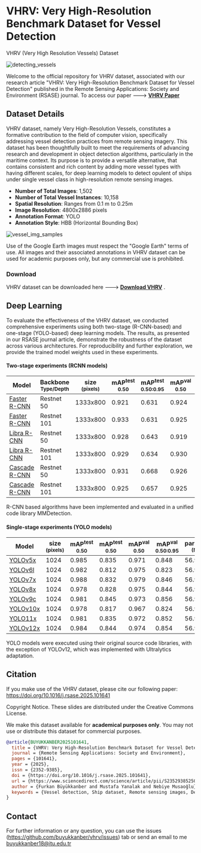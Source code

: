 # VHRV: Very High-Resolution Benchmark Dataset for Vessel Detection 
VHRV (Very High Resolution Vessels) Dataset

![detecting_vessels](https://github.com/user-attachments/assets/f5adfa74-a51b-45c1-901f-8c71dbb33f41)

Welcome to the official repository for VHRV dataset, associated with our research article "VHRV: Very High-Resolution Benchmark Dataset for Vessel Detection" published in the Remote Sensing Applications: Society and Environment (RSASE) journal. To access our paper ---> **[VHRV Paper](https://authors.elsevier.com/a/1lWHP8M-mmzWZQ)** 

## **Dataset Details**

VHRV dataset, namely Very High-Resolution Vessels, constitutes a formative contribution to the field of computer vision, specifically addressing vessel detection practices from remote sensing imagery. This dataset has been thoughtfully built to meet the requirements of advancing research and development in object detection algorithms, particularly in the maritime context. Its purpose is to provide a versatile alternative, that contains consistent and rich content by adding more vessel types with having different scales, for deep learning models to detect opulent of ships under single vessel class in high-resolution remote sensing 
images.

- **Number of Total Images**: 1,502
- **Number of Total Vessel Instances**: 10,158
- **Spatial Resolution**: Ranges from 0.1 m to 0.25m
- **Image Resolution**: 4800x2886 pixels
- **Annotation Format**: YOLO
- **Annotation Style**: HBB (Horizontal Bounding Box)

![vessel_img_samples](https://github.com/user-attachments/assets/ec58cd37-1105-485d-a5ad-f36c08754e94)

Use of the Google Earth images must respect the "Google Earth" terms of use. All images and their associated annotations in VHRV dataset can be used for academic purposes only, but any commercial use is prohibited.

### Download

VHRV dataset can be downloaded here ---> **[Download VHRV](https://drive.google.com/file/d/1Hf6XRlsAd-x97tVzGweZmLwRFzdk4TEv/view?usp=drive_link)**  .




## Deep Learning
To evaluate the effectiveness of the VHRV dataset, we conducted comprehensive experiments using both two-stage (R-CNN-based) and one-stage (YOLO-based) deep learning models. The results, as presented in our RSASE journal article, demonstrate the robustness of the dataset across various architectures. For reproducibility and further exploration, we provide the trained model weights used in these experiments.

#### Two-stage experiments (RCNN models) 

| Model                  | Backbone<br><sup>Type/Depth  | size<br><sup>(pixels) | mAP<sup>test<br>0.50 | mAP<sup>test<br>0.50:0.95 | mAP<sup>val<br>0.50 | mAP<sup>val<br>0.50:0.95 |
| -----------------------|------------------|-----------------------|-----------|--------|----------------------|---------------------------|
| [Faster R-CNN](https://github.com/buyukkanber/vhrv/releases/download/v1.0.0/vhrv_faster_rcnn_r50_fpn_coco.pth)           | Restnet 50  |  1333x800             | 0.921     | 0.631  | 0.924                | 0.653                     |
| [Faster R-CNN](https://github.com/buyukkanber/vhrv/releases/download/v1.0.0/vhrv_faster_rcnn_r101_fpn_coco.pth)          | Restnet 101 |  1333x800             | 0.933     | 0.631  | 0.925                | 0.648                     |
| [Libra R-CNN](https://github.com/buyukkanber/vhrv/releases/download/v1.0.0/vhrv_libra_faster_rcnn_r50_fpn_coco.pth)         | Restnet 50  |  1333x800             | 0.928     | 0.643  | 0.919                | 0.659                     | 
| [Libra R-CNN](https://github.com/buyukkanber/vhrv/releases/download/v1.0.0/vhrv_libra_faster_rcnn_r101_fpn_coco.pth)        | Restnet 101 |  1333x800             | 0.929     | 0.634  | 0.930                | 0.661                     | 
| [Cascade R-CNN](https://github.com/buyukkanber/vhrv/releases/download/v1.0.0/vhrv_cascade_rcnn_r50_fpn_coco.pth)              | Restnet 50  |  1333x800             | 0.931     | 0.668  | 0.926                | 0.683                     |
| [Cascade R-CNN](https://github.com/buyukkanber/vhrv/releases/download/v1.0.0/vhrv_cascade_rcnn_r101_fpn_coco.pth)           | Restnet 101 |  1333x800             | 0.925     | 0.657  | 0.925                | 0.677                     | 

R-CNN based algorithms have been implemented and evaluated in a unified code library MMDetection.

#### Single-stage experiments (YOLO models) 

| Model                     | size<br><sup>(pixels) | mAP<sup>test<br>0.50 | mAP<sup>test<br>0.50 | mAP<sup>val<br>0.50 | mAP<sup>val<br>0.50:0.95 | params<br><sup>(M) |
| --------------------------|--------------|-----------|--------|--------|----------------------|---------------------------|
| [YOLOv5x](https://github.com/buyukkanber/vhrv/releases/download/v1.0.0/vhrv_yolov5x.pt)          |  1024         | 0.985     | 0.835  | 0.971     | 0.848         | 56.9               | 
| [YOLOv6l](https://github.com/buyukkanber/vhrv/releases/download/v1.0.0/vhrv_yolov6l.pt)         |  1024         | 0.982     | 0.812  | 0.975     | 0.823         | 56.9               |
| [YOLOv7x](https://github.com/buyukkanber/vhrv/releases/download/v1.0.0/vhrv_yolov7x.pt)         |  1024         | 0.988     | 0.832  | 0.979     | 0.846         | 56.9               | 
| [YOLOv8x](https://github.com/buyukkanber/vhrv/releases/download/v1.0.0/vhrv_yolov8x.pt)        |  1024         | 0.978     | 0.828  | 0.975     | 0.844         | 56.9               |
| [YOLOv9c](https://github.com/buyukkanber/vhrv/releases/download/v1.0.0/vhrv_yolov9c.pt)            |  1024         | 0.981     | 0.845  | 0.973     | 0.856         | 56.9               | 
| [YOLOv10x](https://github.com/buyukkanber/vhrv/releases/download/v1.0.0/vhrv_yolov10x.pt)        |  1024         | 0.978     | 0.817  | 0.967     | 0.824         | 56.9               | 
| [YOLO11x](https://github.com/buyukkanber/vhrv/releases/download/v1.0.0/vhrv_yolo11x.pt)        |  1024         | 0.981     | 0.835  | 0.972     | 0.852         | 56.9               |
| [YOLOv12x](https://github.com/buyukkanber/vhrv/releases/download/v1.0.0/vhrv_yolov12x.pt)           |  1024         | 0.984     | 0.844  | 0.974     | 0.854         | 56.9               | 

YOLO models were executed using their original source code libraries, with the exception of YOLOv12, which was implemented with Ultralytics adaptation.

## **Citation**

If you make use of the VHRV dataset, please cite our following paper: https://doi.org/10.1016/j.rsase.2025.101641

Copyright Notice. These slides are distributed under the Creative Commons License.

We make this dataset available for **academical purposes only**. You may not use or distribute this dataset for commercial purposes.


```bibtex
@article{BUYUKKANBER2025101641,
  title = {VHRV: Very High-Resolution Benchmark Dataset for Vessel Detection},
  journal = {Remote Sensing Applications: Society and Environment},
  pages = {101641},
  year = {2025},
  issn = {2352-9385},
  doi = {https://doi.org/10.1016/j.rsase.2025.101641},
  url = {https://www.sciencedirect.com/science/article/pii/S2352938525001946},
  author = {Furkan Büyükkanber and Mustafa Yanalak and Nebiye Musaoğlu},
  keywords = {Vessel detection, Ship dataset, Remote sensing images, Deep learning, Convolutional neural networks}
}
```

## **Contact**

For further information or any question, you can use the issues (https://github.com/buyukkanber/vhrv/issues) tab or send an email to me buyukkanber18@itu.edu.tr


